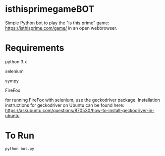 # isthisprimegameBOT
Simple Python bot to play the "is this prime" game: https://isthisprime.com/game/ in an open webbrowser.

# Requirements
python 3.x

selenium

sympy

FireFox

for running FireFox with selenium, use the geckodriver package. Installation instructions for geckodriver on Ubuntu can be found here: https://askubuntu.com/questions/870530/how-to-install-geckodriver-in-ubuntu

# To Run
`python bot.py`
